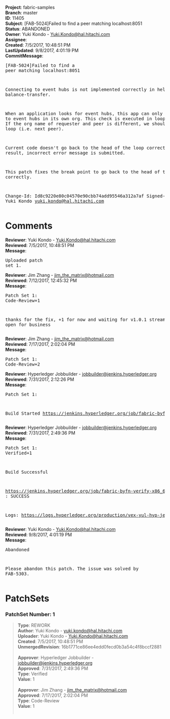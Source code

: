 <strong>Project</strong>: fabric-samples<br><strong>Branch</strong>: master<br><strong>ID</strong>: 11405<br><strong>Subject</strong>: [FAB-5024]Failed to find a peer matching localhost:8051<br><strong>Status</strong>: ABANDONED<br><strong>Owner</strong>: Yuki Kondo - Yuki.Kondo@hal.hitachi.com<br><strong>Assignee</strong>:<br><strong>Created</strong>: 7/5/2017, 10:48:51 PM<br><strong>LastUpdated</strong>: 9/8/2017, 4:01:19 PM<br><strong>CommitMessage</strong>:<br><pre>[FAB-5024]Failed to find a peer matching localhost:8051

Connecting to event hubs is not implemented correctly
in helper.js of balance-transfer.

When an application looks for event hubs, this app can only
connect to event hubs in its own org. This check is executed in
loop processing. If the org name of requester and peer is
different, we should go to next loop (i.e. next peer).

Current code doesn't go back to the head of the loop correctly.
As a result, incorrect error message is submitted.

This patch fixes the break point to go back to the head of the
loop correctly.

Change-Id: Id8c9220e80c04570e90cbb74add95546a312a7af
Signed-off-by: Yuki Kondo <yuki.kondo@hal.hitachi.com>
</pre><h1>Comments</h1><strong>Reviewer</strong>: Yuki Kondo - Yuki.Kondo@hal.hitachi.com<br><strong>Reviewed</strong>: 7/5/2017, 10:48:51 PM<br><strong>Message</strong>: <pre>Uploaded patch set 1.</pre><strong>Reviewer</strong>: Jim Zhang - jim_the_matrix@hotmail.com<br><strong>Reviewed</strong>: 7/12/2017, 12:45:32 PM<br><strong>Message</strong>: <pre>Patch Set 1: Code-Review+1

thanks for the fix, +1 for now and waiting for v1.0.1 stream to be open for business</pre><strong>Reviewer</strong>: Jim Zhang - jim_the_matrix@hotmail.com<br><strong>Reviewed</strong>: 7/17/2017, 2:02:04 PM<br><strong>Message</strong>: <pre>Patch Set 1: Code-Review+2</pre><strong>Reviewer</strong>: Hyperledger Jobbuilder - jobbuilder@jenkins.hyperledger.org<br><strong>Reviewed</strong>: 7/31/2017, 2:12:26 PM<br><strong>Message</strong>: <pre>Patch Set 1:

Build Started https://jenkins.hyperledger.org/job/fabric-byfn-verify-x86_64/5/</pre><strong>Reviewer</strong>: Hyperledger Jobbuilder - jobbuilder@jenkins.hyperledger.org<br><strong>Reviewed</strong>: 7/31/2017, 2:49:36 PM<br><strong>Message</strong>: <pre>Patch Set 1: Verified+1

Build Successful 

https://jenkins.hyperledger.org/job/fabric-byfn-verify-x86_64/5/ : SUCCESS

Logs: https://logs.hyperledger.org/production/vex-yul-hyp-jenkins-1/fabric-byfn-verify-x86_64/5</pre><strong>Reviewer</strong>: Yuki Kondo - Yuki.Kondo@hal.hitachi.com<br><strong>Reviewed</strong>: 9/8/2017, 4:01:19 PM<br><strong>Message</strong>: <pre>Abandoned

Please abandon this patch. The issue was solved by FAB-5303.</pre><h1>PatchSets</h1><h3>PatchSet Number: 1</h3><blockquote><strong>Type</strong>: REWORK<br><strong>Author</strong>: Yuki Kondo - yuki.kondo@hal.hitachi.com<br><strong>Uploader</strong>: Yuki Kondo - Yuki.Kondo@hal.hitachi.com<br><strong>Created</strong>: 7/5/2017, 10:48:51 PM<br><strong>UnmergedRevision</strong>: 16b1771ce86ee4edd0fecd0b3a54c4f8bccf2881<br><br><strong>Approver</strong>: Hyperledger Jobbuilder - jobbuilder@jenkins.hyperledger.org<br><strong>Approved</strong>: 7/31/2017, 2:49:36 PM<br><strong>Type</strong>: Verified<br><strong>Value</strong>: 1<br><br><strong>Approver</strong>: Jim Zhang - jim_the_matrix@hotmail.com<br><strong>Approved</strong>: 7/17/2017, 2:02:04 PM<br><strong>Type</strong>: Code-Review<br><strong>Value</strong>: 1<br><br></blockquote>